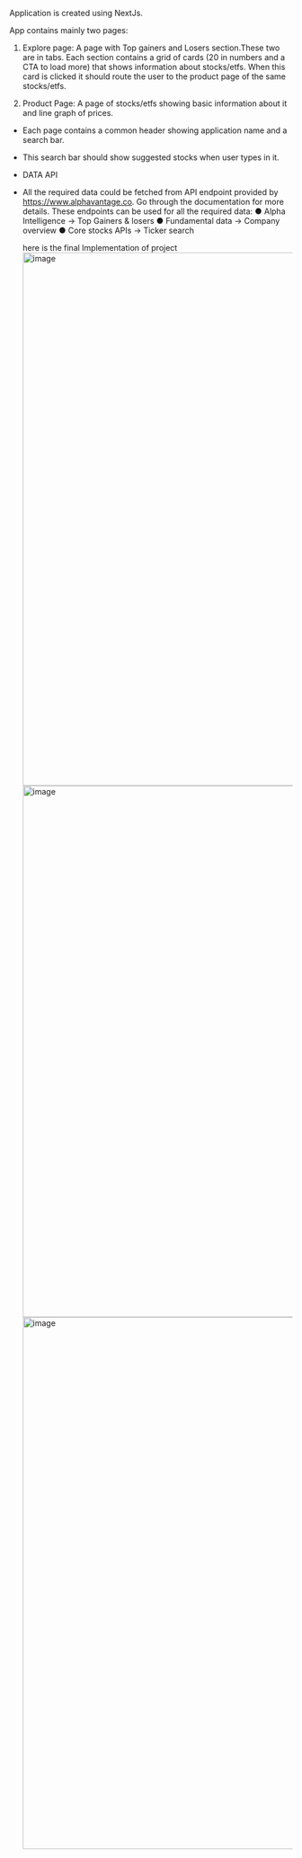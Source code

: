 Application is created using NextJs.

App contains mainly two pages:
1. Explore page: A page with Top gainers and Losers section.These
two are in tabs. Each section contains a grid of cards (20 in numbers
and a CTA to load more) that shows information about stocks/etfs.
When this card is clicked it should route the user to the product page
of the same stocks/etfs.

2. Product Page: A page of stocks/etfs showing basic information about
it and line graph of prices.

- Each page contains a common header showing application name and
a search bar.
- This search bar should show suggested stocks when user types in it.
- DATA API
- All the required data could be fetched from API endpoint provided by
https://www.alphavantage.co. Go through the documentation for more
details.
These endpoints can be used for all the required data:
● Alpha Intelligence -> Top Gainers & losers
● Fundamental data -> Company overview
● Core stocks APIs -> Ticker search

  here is the final Implementation of project
  <img width="949" alt="image" src="https://github.com/diksh04/groww-assignment/assets/84238934/71688366-ba34-4083-93a3-e392afbd0598">
  <img width="946" alt="image" src="https://github.com/diksh04/groww-assignment/assets/84238934/65278b9f-dec8-45d1-9fa4-647c589429e2">
  <img width="947" alt="image" src="https://github.com/diksh04/groww-assignment/assets/84238934/2f58d8c9-be5b-43b7-87f5-0193f44a6825">
